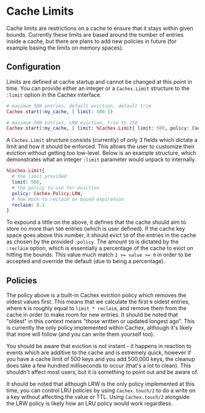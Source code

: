 # Cache Limits

Cache limits are restrictions on a cache to ensure that it stays within given bounds. Currently these limits are based around the number of entries inside a cache, but there are plans to add new policies in future (for example basing the limits on memory spaces).

## Configuration

Limits are defined at cache startup and cannot be changed at this point in time. You can provide either an integer or a `Cachex.Limit` structure to the `:limit` option in the Cachex interface.

```elixir
# maximum 500 entries, default eviction, default trim
Cachex.start(:my_cache, [ limit: 500 ])

# maximum 500 entries, LRW eviction, trim to 250
Cachex.start(:my_cache, [ limit: %Cachex.Limit{ limit: 500, policy: Cachex.Policy.LRW, reclaim: 0.5 } ])
```

A `Cachex.Limit` structure consists (currently) of only 3 fields which dictate a limit and how it should be enforced. This allows the user to customize their eviction without getting too low-level. Below is an example structure, which demonstrates what an integer `:limit` parameter would unpack to internally.

```elixir
%Cachex.Limit{
  # the limit provided
  limit: 500,
  # the policy to use for eviction
  policy: Cachex.Policy.LRW,
  # how much to reclaim on bound expiration
  reclaim: 0.1
}
```

To expound a little on the above, it defines that the cache should aim to store no more than `500` entries (which is user defined). If the cache key space goes above this number, it should evict `50` of the entries in the cache as chosen by the provided `:policy`. The amount `50` is dictated by the `:reclaim` option, which is essentially a percentage of the cache to evict on hitting the bounds. This value much match `1 >= value >= 0` in order to be accepted and override the default (due to being a percentage).

## Policies

The policy above is a built-in Cachex eviction policy which removes the oldest values first. This means that we calculate the first `N` oldest entries, where `N` is roughly equal to `limit * reclaim`, and remove them from the cache in order to make room for new entries. It should be noted that "oldest" in this context means "those written or updated longest ago". This is currently the only policy implemented within Cachex, although it's likely that more will follow (and you can write them yourself too).

You should be aware that eviction is not instant - it happens in reaction to events which are additive to the cache and is extremely quick, however if you have a cache limit of 500 keys and you add 500,000 keys, the cleanup does take a few hundred milliseconds to occur (that's a lot to clean). This shouldn't affect most users, but it is something to point out and be aware of.

It should be noted that although LRW is the only policy implemented at this time, you can control LRU policies by using `Cachex.touch/2` to do a write on a key without affecting the value or TTL. Using `Cachex.touch/2` alongside the LRW policy is likely how an LRU policy would work regardless.
